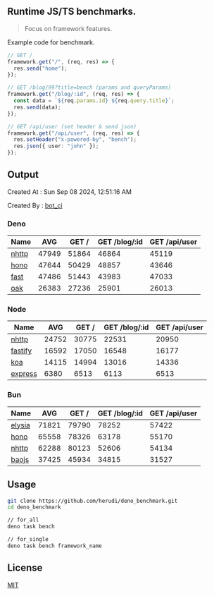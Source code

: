 ## Runtime JS/TS benchmarks.

> Focus on framework features.

Example code for benchmark.
```ts
// GET /
framework.get("/", (req, res) => {
  res.send("home");
});

// GET /blog/99?title=bench (params and queryParams)
framework.get("/blog/:id", (req, res) => {
  const data = `${req.params.id} ${req.query.title}`;
  res.send(data);
});

// GET /api/user (set header & send json)
framework.get("/api/user", (req, res) => {
  res.setHeader("x-powered-by", "bench");
  res.json({ user: "john" });
});
```

## Output
Created At : Sun Sep 08 2024, 12:51:16 AM

Created By : [bot_ci](https://github.com/herudi/deno_benchmarks/commits?author=github-actions%5Bbot%5D)


### Deno
|Name|AVG|GET /|GET /blog/:id|GET /api/user|
|----|----|----|----|----|
|[nhttp](https://github.com/nhttp/nhttp)|47949|51864|46864|45119|
|[hono](https://github.com/honojs/hono)|47644|50429|48857|43646|
|[fast](https://github.com/danteissaias/fast)|47486|51443|43983|47033|
|[oak](https://github.com/oakserver/oak)|26383|27236|25901|26013|
  


### Node
|Name|AVG|GET /|GET /blog/:id|GET /api/user|
|----|----|----|----|----|
|[nhttp](https://github.com/nhttp/nhttp)|24752|30775|22531|20950|
|[fastify](https://github.com/fastify/fastify)|16592|17050|16548|16177|
|[koa](https://github.com/koajs/koa)|14115|14994|13016|14336|
|[express](https://github.com/expressjs/express)|6380|6513|6113|6513|
  


### Bun
|Name|AVG|GET /|GET /blog/:id|GET /api/user|
|----|----|----|----|----|
|[elysia](https://github.com/elysiajs/elysia)|71821|79790|78252|57422|
|[hono](https://github.com/honojs/hono)|65558|78326|63178|55170|
|[nhttp](https://github.com/nhttp/nhttp)|62288|80123|52606|54134|
|[baojs](https://github.com/mattreid1/baojs)|37425|45934|34815|31527|
  



## Usage

```bash
git clone https://github.com/herudi/deno_benchmark.git
cd deno_benchmark

// for_all
deno task bench

// for_single
deno task bench framework_name
```

## License

[MIT](LICENSE)

